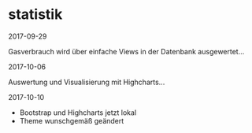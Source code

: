 # statistik

2017-09-29

Gasverbrauch wird über einfache Views in der Datenbank ausgewertet...

2017-10-06

Auswertung und Visualisierung mit Highcharts...

2017-10-10

+ Bootstrap und Highcharts jetzt lokal
+ Theme wunschgemäß geändert
